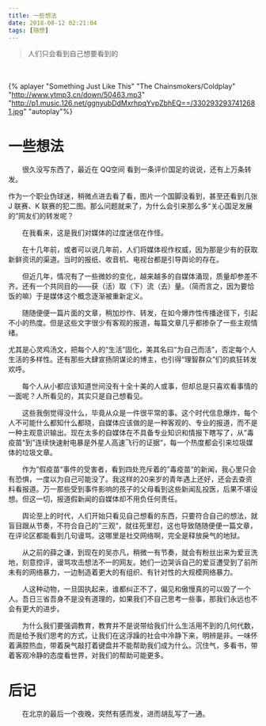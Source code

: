 ```yaml
---
title: 一些想法
date: 2018-08-12 02:21:04
tags: [随想]
---
```


> 人们只会看到自己想要看到的



　　<!-- more -->



{% aplayer "Something Just Like This" "The Chainsmokers/Coldplay" "http://www.ytmp3.cn/down/50463.mp3" "http://p1.music.126.net/ggnyubDdMxrhpqYvpZbhEQ==/3302932937412681.jpg" "autoplay"%}



# 一些想法



　　很久没写东西了，最近在 QQ空间 看到一条评价国足的说说，还有上万条转发。

​	作为一个职业伪球迷，稍微点进去看了看，图片一个国脚没看到，甚至还看到几张 J 联赛、K 联赛的犯二图。那么问题就来了，为什么会引来那么多“关心国足发展的”网友们的转发呢？

　　在我看来，这是我们对媒体的过度迷信在作怪。

　　在十几年前，或者可以说几年前，人们将媒体视作权威，因为那是少有的获取新鲜资讯的渠道。当时的报纸、收音机、电视台都是引导舆论的存在。

　　但近几年，情况有了一些微妙的变化，越来越多的自媒体涌现，质量却参差不齐。还有一个共同目的——获（活）取（下）流（去）量。（简而言之，因为要恰饭的嘛）于是媒体这个概念逐渐被重新定义。

　　随随便便一篇片面的文章，稍加炒作、转发，在如今爆炸性传播途径下，引起不小的热度。但是这些文字很少有客观的报道，每篇文章几乎都掺杂了一些主观情绪。

​	尤其是心灵鸡汤文，把每个人的“生活”固化，美其名曰“为自己而活”，否定每个人生活的多样性。还有那些大肆宣扬阴谋论的博主，也引得“理智群众”们的疯狂转发欢呼。

　　每个人从小都应该知道世间没有十全十美的人或事，但却总是只喜欢看事情的一面呢？人所看见的，其实只是自己想看见。

　　这些我倒觉得没什么，毕竟从众是一件很平常的事。这个时代信息爆炸，每个人不可能什么都知什么都晓，自媒体应该做的是一种客观的、专业的报道，而不是一种主观意识输出。现在太多的自媒体在不具备专业知识和情报下瞎写了，从”毒疫苗“到”连续快速射电暴是外星人高速飞行的证据“，每一个热度都会引来垃圾媒体的垃圾文章。

　　作为”假疫苗“事件的受害者，看到四处充斥着的”毒疫苗“的新闻，我心里只会有恐惧，一度以为自己可能没了。我这样的20来岁的青年遇上还好，还会去查资料看报道。万一那些受到事件影响的孩子的父母看到这些新闻乱投医，后果不堪设想。但这一切，报道假新闻的自媒体却不用负任何责任。

　　舆论至上的时代，人们开始只看见自己想看的东西，只要符合自己的想法，就盲目跟从节奏，不符合自己的”三观“，就往死里怼，这也导致随随便便一篇文章，在评论区都能看到几句谩骂。这哪里是社交网络啊，完全是释放戾气的地狱。

　　从之前的薛之谦，到现在的吴亦凡，稍微一有节奏，就会有粉丝出来为爱豆洗地，刻意控评，谩骂攻击想法不一的网友。她们一边哭诉自己的爱豆遭受到了前所未有的网络暴力，一边制造着更大的有组织、有针对性的大规模网络暴力。

　　人这种动物，一旦固执起来，谁都纠正不了，偏见和傲慢真的可以毁了一个人。吾日三省吾身不是没有道理的，如果我们不自己思考一些事，那我们永远也不会有更大的进步。

　　为什么我们要强调教育，教育并不是说带给我们什么生活用不到的几何代数，而是给予我们思考的方式，让我们在这浮躁的社会中冷静下来，明辨是非。一味怀着满腔热血，带着戾气敲打着键盘并不能帮助我们成为什么。沉住气，多看书，带着客观冷静的态度看世界，对我们的帮助可能更多。







# 后记

　　在北京的最后一个夜晚，突然有感而发，进而胡乱写了一通。